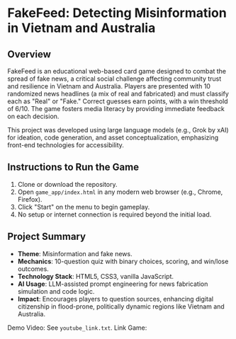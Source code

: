 # FakeFeed: Detecting Misinformation in Vietnam and Australia

## Overview
FakeFeed is an educational web-based card game designed to combat the spread of fake news, a critical social challenge affecting community trust and resilience in Vietnam and Australia. Players are presented with 10 randomized news headlines (a mix of real and fabricated) and must classify each as "Real" or "Fake." Correct guesses earn points, with a win threshold of 6/10. The game fosters media literacy by providing immediate feedback on each decision.

This project was developed using large language models (e.g., Grok by xAI) for ideation, code generation, and asset conceptualization, emphasizing front-end technologies for accessibility.

## Instructions to Run the Game
1. Clone or download the repository.
2. Open `game_app/index.html` in any modern web browser (e.g., Chrome, Firefox).
3. Click "Start" on the menu to begin gameplay.
4. No setup or internet connection is required beyond the initial load.

## Project Summary
- **Theme**: Misinformation and fake news.
- **Mechanics**: 10-question quiz with binary choices, scoring, and win/lose outcomes.
- **Technology Stack**: HTML5, CSS3, vanilla JavaScript.
- **AI Usage**: LLM-assisted prompt engineering for news fabrication simulation and code logic.
- **Impact**: Encourages players to question sources, enhancing digital citizenship in flood-prone, politically dynamic regions like Vietnam and Australia.

Demo Video: See `youtube_link.txt`.
Link Game: 